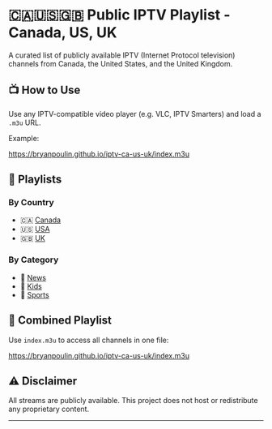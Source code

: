 # 🇨🇦🇺🇸🇬🇧 Public IPTV Playlist - Canada, US, UK

A curated list of publicly available IPTV (Internet Protocol television) channels from Canada, the United States, and the United Kingdom.

## 📺 How to Use

Use any IPTV-compatible video player (e.g. VLC, IPTV Smarters) and load a `.m3u` URL.

Example:

https://bryanpoulin.github.io/iptv-ca-us-uk/index.m3u

## 📂 Playlists

### By Country

- 🇨🇦 [Canada](streams/ca.m3u)
- 🇺🇸 [USA](streams/us.m3u)
- 🇬🇧 [UK](streams/uk.m3u)

### By Category

- 📰 [News](categories/news.m3u)
- 🧒 [Kids](categories/kids.m3u)
- 🏈 [Sports](categories/sports.m3u)

## 📡 Combined Playlist

Use `index.m3u` to access all channels in one file:

https://bryanpoulin.github.io/iptv-ca-us-uk/index.m3u

## ⚠️ Disclaimer

All streams are publicly available. This project does not host or redistribute any proprietary content.

---